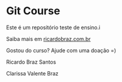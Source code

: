 # Git Course

Este é um repositório teste de ensino.i

Saiba mais em [ricardobraz.com.br](http://google.com.br)

Gostou do curso? Ajude com uma doação =)

Ricardo Braz Santos

Clarissa Valente Braz
